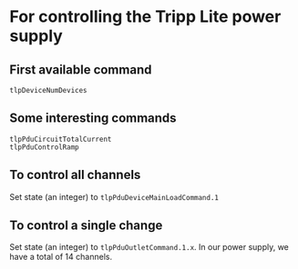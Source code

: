 # For controlling the Tripp Lite power supply
## First available command
`tlpDeviceNumDevices`

## Some interesting commands
```
tlpPduCircuitTotalCurrent
tlpPduControlRamp
```

## To control all channels
Set state (an integer) to `tlpPduDeviceMainLoadCommand.1`

## To control a single change
Set state (an integer) to `tlpPduOutletCommand.1.x`.
In our power supply, we have a total of 14 channels.
